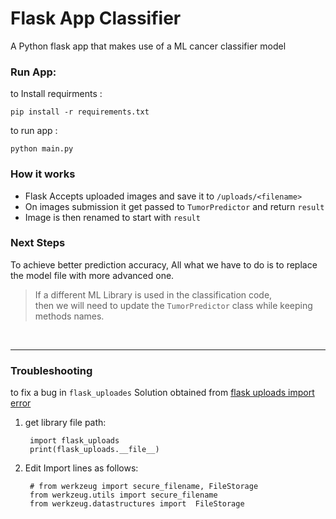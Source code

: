 # Flask App Classifier

A Python flask app that makes use of a ML cancer classifier model 

### Run App: 

to Install requirments : 

    pip install -r requirements.txt

to run app : 

    python main.py 

### How it works 

- Flask Accepts uploaded images and save it to `/uploads/<filename>`
- On images submission it get passed to `TumorPredictor` and return `result`
- Image is then renamed to start with `result` 

### Next Steps

To achieve better prediction accuracy, 
All what we have to do is to replace the model file with more advanced one.

> If a different ML Library is used in the classification code,<br>
> then we will need to update the `TumorPredictor` class while keeping methods names.

<br>

---

### Troubleshooting 
to fix a bug in `flask_uploades`
Solution obtained from [flask uploads import error](https://stackoverflow.com/questions/61628503/flask-uploads-importerror-cannot-import-name-secure-filename)

1) get library file path:


        import flask_uploads
        print(flask_uploads.__file__)


2) Edit Import lines as follows: 

        # from werkzeug import secure_filename, FileStorage
        from werkzeug.utils import secure_filename
        from werkzeug.datastructures import  FileStorage